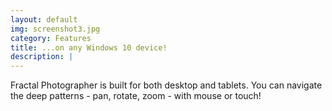 ```yaml
---
layout: default
img: screenshot3.jpg
category: Features
title: ...on any Windows 10 device!
description: |
---
```


  Fractal Photographer is built for both desktop and tablets. You can navigate the deep patterns - pan, rotate, zoom - with mouse or touch!

